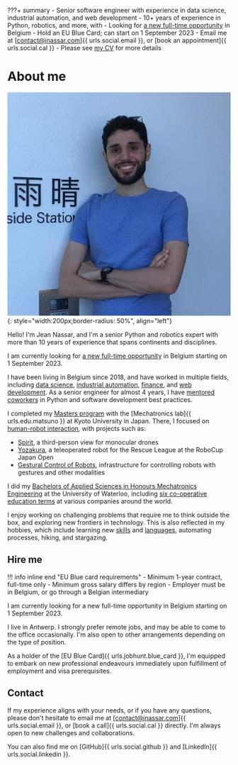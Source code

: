 ???+ summary
    - Senior software engineer with experience in data science, industrial automation, and web development
    - 10+ years of experience in Python, robotics, and more, with 
    - Looking for [a new full-time opportunity](#hire-me) in Belgium
    - Hold an EU Blue Card; can start on 1 September 2023
    - Email me at [contact@jnassar.com]{{ urls.social.email }}, or [book an appointment]{{ urls.social.cal }}
    - Please see [my CV](cv) for more details

# About me

![Jean Nassar (Obligatory photo)](assets/images/jean.png){: style="width:200px;border-radius: 50%", align="left"}

Hello! I'm Jean Nassar, and I'm a senior Python and robotics expert with more than 10 years of experience that spans continents and disciplines.

I am currently looking for [a new full-time opportunity](#hire-me) in Belgium starting on 1 September 2023.

I have been living in Belgium since 2018, and have worked in multiple fields,
including [data science](cv/work/sentiance), [industrial automation](cv/work/kapernikov), [finance](cv/work/yields), and [web development](cv/work/adimian).
As a senior engineer for almost 4 years, I have [mentored coworkers](cv/mentoring) in Python and software development best practices.

I completed my [Masters program](cv/education/kyoto) with the
[Mechatronics lab]{{ urls.edu.matsuno }} at Kyoto University in Japan.
There, I focused on [human-robot interaction](cv/projects),
with projects such as:

- [Spirit](cv/projects/spirit), a third-person view for monocular drones
- [Yozakura](cv/projects/yozakura), a teleoperated robot for the Rescue League at the RoboCup Japan Open
- [Gestural Control of Robots](cv/projects/myo), infrastructure for controlling robots with gestures and other modalities


I did my [Bachelors of Applied Sciences in Honours Mechatronics Engineering](cv/education/waterloo)
at the University of Waterloo, including [six co-operative education terms](cv/work/coop) at various companies around the world.

I enjoy working on challenging problems that require me to think outside the box, and exploring new frontiers in technology.
This is also reflected in my hobbies, which include
learning new [skills](cv/skills) and [languages](cv/skills.md#languages), automating processes, hiking, and stargazing.

## Hire me
!!! info inline end "EU Blue card requirements"
    - Minimum 1-year contract, full-time only
    - Minimum gross salary differs by region
    - Employer must be in Belgium, or go through a Belgian intermediary

I am currently looking for a new full-time opportunity in Belgium starting on 1 September 2023.

I live in Antwerp.
I strongly prefer remote jobs, and may be able to come to the office occasionally.
I'm also open to other arrangements depending on the type of position.

As a holder of the [EU Blue Card]{{ urls.jobhunt.blue_card }}, I'm equipped to embark on new professional endeavours
immediately upon fulfillment of employment and visa prerequisites.

## Contact
If my experience aligns with your needs, or if you have any questions,
please don't hesitate to email me at [contact@jnassar.com]{{ urls.social.email }}, or [book a call]{{ urls.social.cal }} directly.
I'm always open to new challenges and collaborations.

You can also find me on [GitHub]{{ urls.social.github }} and [LinkedIn]{{ urls.social.linkedin }}.
